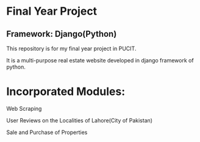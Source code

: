 # Final Year Project
## Framework: Django(Python)
This repository is for my final year project in PUCIT.

It is a multi-purpose real estate website developed in django framework of python.

# Incorporated Modules:
Web Scraping

User Reviews on the Localities of Lahore(City of Pakistan)

Sale and Purchase of Properties
